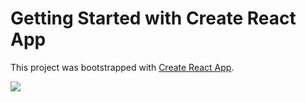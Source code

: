 # Getting Started with Create React App

This project was bootstrapped with [Create React App](https://github.com/facebook/create-react-app).


<p align="left">
  <a href="https://skillicons.dev">
    <img src="https://skillicons.dev/icons?i=ts,js,react,redux" />
  </a>
</p>
